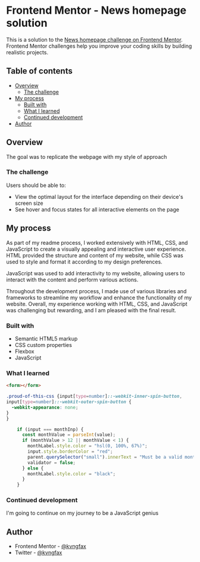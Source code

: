 # Frontend Mentor - News homepage solution

This is a solution to the [News homepage challenge on Frontend Mentor](https://www.frontendmentor.io/challenges/news-homepage-H6SWTa1MFl). Frontend Mentor challenges help you improve your coding skills by building realistic projects. 

## Table of contents

- [Overview](#overview)
  - [The challenge](#the-challenge)
- [My process](#my-process)
  - [Built with](#built-with)
  - [What I learned](#what-i-learned)
  - [Continued development](#continued-development)
- [Author](#author)




## Overview

The goal was to replicate the webpage with my style of approach

### The challenge

Users should be able to:

- View the optimal layout for the interface depending on their device's screen size
- See hover and focus states for all interactive elements on the page



## My process


As part of my readme process, I worked extensively with HTML, CSS, and JavaScript to create a visually appealing and interactive user experience. HTML provided the structure and content of my website, while CSS was used to style and format it according to my design preferences.

JavaScript was used to add interactivity to my website, allowing users to interact with the content and perform various actions.

Throughout the development process, I made use of various libraries and frameworks to streamline my workflow and enhance the functionality of my website. Overall, my experience working with HTML, CSS, and JavaScript was challenging but rewarding, and I am pleased with the final result.

### Built with

- Semantic HTML5 markup
- CSS custom properties
- Flexbox
- JavaScript



### What I learned


```html
<form></form>
```
```css
.proud-of-this-css {input[type=number]::-webkit-inner-spin-button, 
input[type=number]::-webkit-outer-spin-button { 
  -webkit-appearance: none; 
}
}
```
```js
    if (input === monthInp) {
      const monthValue = parseInt(value);
      if (monthValue > 12 || monthValue < 1) {
        monthLabel.style.color = "hsl(0, 100%, 67%)";
        input.style.borderColor = "red";
        parent.querySelector("small").innerText = "Must be a valid month";
        validator = false;
      } else {
        monthLabel.style.color = "black";
      }
    }
```



### Continued development

I'm going to continue on my journey to be a JavaScript genius


## Author

- Frontend Mentor - [@kvngfax](https://www.frontendmentor.io/profile/kvngfax)
- Twitter - [@kvngfax](https://www.twitter.com/kvngfax) 